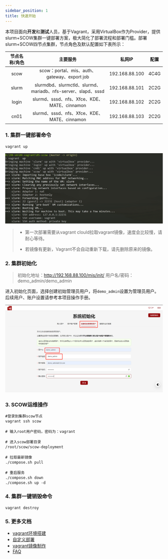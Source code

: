 ```yaml
---
sidebar_position: 1
title: 快速开始
---
```




本项目面向**开发**和**测试**人员，基于Vagrant，采用VirtualBox作为Provider，提供slurm+SCOW集群一键部署方案，极大简化了部署流程和部署门槛。部署slurm+SCOW四节点集群，节点角色及默认配置如下表所示：

| 节点名称/角色 |                           主要服务                           |     私网IP     | 配置 |
| :-----------: | :----------------------------------------------------------: | :------------: | :--: |
|     scow      |         scow：portal、mis、auth、gateway、export job         | 192.168.88.100 | 4C4G |
|     slurm     | slurmdbd、slurmctld、slurmd、mariadb、nfs-server、slapd、sssd | 192.168.88.101 | 2C2G |
|     login     |         slurmd、sssd、nfs、Xfce、KDE、MATE、cinnamon         | 192.168.88.102 | 2C2G |
|     cn01      |         slurmd、sssd、nfs、Xfce、KDE、MATE、cinnamon         | 192.168.88.103 | 2C2G |

### 1. 集群一键部署命令

```shell
vagrant up
```

![](images/image-20221121092942255.png)

> - 第一次部署需要从vagrant clould拉取vagrant镜像，速度会比较慢，请耐心等待。
>
> - 若镜像有更新，Vagrant不会自动重新下载，请先删除原来的镜像。

### 2. 集群初始化

> 初始化地址：http://192.168.88.100/mis/init/  用户名/密码：demo_admin/demo_admin

进入初始化页面，选择创建初始管理员用户，将`demo_admin`设置为管理员用户。后续用户、账户设置请参考本项目操作手册。

![image-20230126081833205](images/image-20230126081833205.png)

### 3. SCOW运维操作

```shell
#登录到集群scow节点
vagrant ssh scow

# 输入root用户密码，密码为：vagrant

# 进入scow部署目录
/root/scow/scow-deployment

# 拉取最新镜像
./compose.sh pull

# 重启服务
./compose.sh down
./compose.sh up -d
```

### 4. 集群一键销毁命令

```shell
vagrant destroy
```

### 5. 更多文档

- [vagrant环境搭建](./vagrant-env.md)
- [自定义部署](./customization.md)
- [vagrant镜像制作](./images.md)
- [FAQ](./faq.md)

